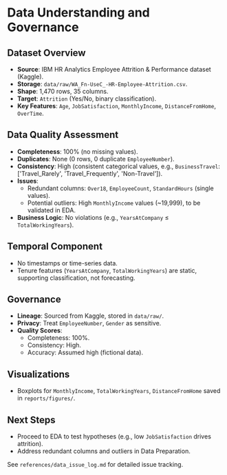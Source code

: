 # Data Understanding and Governance

## Dataset Overview
- **Source**: IBM HR Analytics Employee Attrition & Performance dataset (Kaggle).
- **Storage**: `data/raw/WA_Fn-UseC_-HR-Employee-Attrition.csv`.
- **Shape**: 1,470 rows, 35 columns.
- **Target**: `Attrition` (Yes/No, binary classification).
- **Key Features**: `Age`, `JobSatisfaction`, `MonthlyIncome`, `DistanceFromHome`, `OverTime`.

## Data Quality Assessment
- **Completeness**: 100% (no missing values).
- **Duplicates**: None (0 rows, 0 duplicate `EmployeeNumber`).
- **Consistency**: High (consistent categorical values, e.g., `BusinessTravel`: ['Travel_Rarely', 'Travel_Frequently', 'Non-Travel']).
- **Issues**:
  - Redundant columns: `Over18`, `EmployeeCount`, `StandardHours` (single values).
  - Potential outliers: High `MonthlyIncome` values (~19,999), to be validated in EDA.
- **Business Logic**: No violations (e.g., `YearsAtCompany` ≤ `TotalWorkingYears`).

## Temporal Component
- No timestamps or time-series data.
- Tenure features (`YearsAtCompany`, `TotalWorkingYears`) are static, supporting classification, not forecasting.

## Governance
- **Lineage**: Sourced from Kaggle, stored in `data/raw/`.
- **Privacy**: Treat `EmployeeNumber`, `Gender` as sensitive.
- **Quality Scores**:
  - Completeness: 100%.
  - Consistency: High.
  - Accuracy: Assumed high (fictional data).

## Visualizations
- Boxplots for `MonthlyIncome`, `TotalWorkingYears`, `DistanceFromHome` saved in `reports/figures/`.

## Next Steps
- Proceed to EDA to test hypotheses (e.g., low `JobSatisfaction` drives attrition).
- Address redundant columns and outliers in Data Preparation.

See `references/data_issue_log.md` for detailed issue tracking.